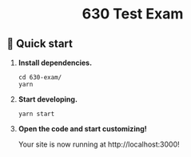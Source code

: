 <h1 align="center">
630 Test Exam</h1>

## 🚀 Quick start

1.  **Install dependencies.**

    ```shell
    cd 630-exam/
    yarn
    ```

2.  **Start developing.**

    ```shell
    yarn start
    ```

3.  **Open the code and start customizing!**

    Your site is now running at http://localhost:3000!
